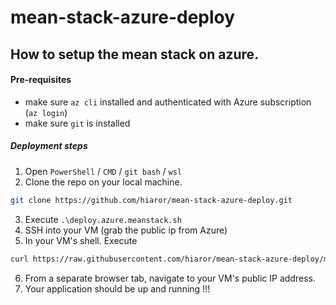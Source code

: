 # mean-stack-azure-deploy

## How to setup the mean stack on azure.

#### Pre-requisites

* make sure `az cli` installed and authenticated with Azure subscription (`az login`)
* make sure `git` is installed

##### Deployment steps

1. Open `PowerShell` / `CMD` / `git bash` / `wsl`
2. Clone the repo on your local machine. 
```bash
git clone https://github.com/hiaror/mean-stack-azure-deploy.git
```
3. Execute `.\deploy.azure.meanstack.sh`
4. SSH into your VM (grab the public ip from Azure)
5. In your VM's shell. Execute 

```bash
curl https://raw.githubusercontent.com/hiaror/mean-stack-azure-deploy/main/configure.ubuntu.meanstack.sh | bash
```
6. From a separate browser tab, navigate to your VM's public IP address.
7. Your application should be up and running !!!


